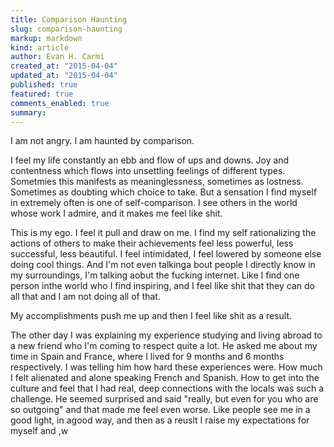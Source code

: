 ```yaml
---
title: Comparison Haunting
slug: comparison-haunting
markup: markdown
kind: article
author: Evan H. Carmi
created_at: "2015-04-04"
updated_at: "2015-04-04"
published: true
featured: true
comments_enabled: true
summary:
---
```

I am not angry. I am haunted by comparison.

I feel my life constantly an ebb and flow of ups and downs. Joy and contentness which flows into unsettling feelings of different types. Sometmies this manifests as meaninglessness, sometimes as lostness. Sometimes as doubting which choice to take. But a sensation I find myself in extremely often is one of self-comparison. I see others in the world whose work I admire, and it makes me feel like shit.

This is my ego. I feel it pull and draw on me. I find my self rationalizing the actions of others to make their achievements feel less powerful, less successful, less beautiful. I feel intimidated, I feel lowered by someone else doing cool things. And I'm not even talkinga bout people I directly know in my surroundings, I'm talking aobut the fucking internet. Like I find one person inthe world who I find inspiring, and I feel like shit that they can do all that and I am not doing all of that. 

My accomplishments push me up and then I feel like shit as a result.

The other day I was explaining my experience studying and living abroad to a new friend who I'm coming to respect quite a lot. He asked me about my time in Spain and France, where I lived for 9 months and 6 months respectively. I was telling him how hard these experiences were. How much I felt alienated and alone speaking French and Spanish. How to get into the culture and feel that I had real, deep connections with the locals was such a challenge. He seemed surprised and said "really, but even for you who are so outgoing" and that made me feel even worse. Like people see me in a good light, in agood way, and then as a reuslt I raise my expectations for myself and ,w
